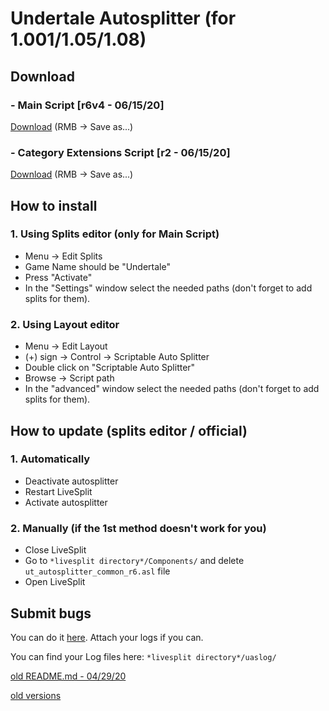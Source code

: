 # Undertale Autosplitter (for 1.001/1.05/1.08)
## Download
### - Main Script [r6v4 - 06/15/20]
[Download](https://raw.githubusercontent.com/antimYT/Undertale-Autosplitter/master/ut_autosplitter_common_r6.asl) (RMB → Save as...)
### - Category Extensions Script [r2 - 06/15/20]
[Download](https://raw.githubusercontent.com/antimYT/Undertale-Autosplitter/master/ut_autosplitter_common_cat_r2.asl) (RMB → Save as...)

## How to install
### 1. Using Splits editor (only for Main Script)
+ Menu → Edit Splits
+ Game Name should be "Undertale"
+ Press "Activate"
+ In the "Settings" window select the needed paths (don't forget to add splits for them).
### 2. Using Layout editor
+ Menu → Edit Layout
+ (+) sign → Control → Scriptable Auto Splitter
+ Double click on "Scriptable Auto Splitter"
+ Browse → Script path
+ In the "advanced" window select the needed paths (don't forget to add splits for them).

## How to update (splits editor / official)
### 1. Automatically
+ Deactivate autosplitter
+ Restart LiveSplit
+ Activate autosplitter
### 2. Manually (if the 1st method doesn't work for you)
+ Close LiveSplit
+ Go to `*livesplit directory*/Components/` and delete `ut_autosplitter_common_r6.asl` file
+ Open LiveSplit

## Submit bugs
You can do it [here](https://github.com/antimYT/Undertale-Autosplitter/issues?q=). Attach your logs if you can.

You can find your Log files here: `*livesplit directory*/uaslog/`

[old README.md - 04/29/20](https://github.com/antimYT/Undertale-Autosplitter/blob/master/README_old.md)

[old versions](https://github.com/antimYT/Undertale-Autosplitter/tree/old-versions)
